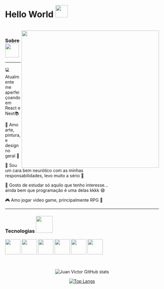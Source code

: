 <h1> 
  Hello World
  <img height = "40px" src = "https://user-images.githubusercontent.com/92947069/154322683-0f279722-2f17-458c-aa71-fa15b23dfb33.gif" > 
</h1> 

<br>

<img align = "right" width = "450px"  src = "https://user-images.githubusercontent.com/92947069/154335053-22a28e51-b6a5-4c86-97ff-a39511b37672.gif">

<h3>
  Sobre
  <img  height = "45px" src = "https://user-images.githubusercontent.com/92947069/154297359-5dce64e9-28cf-4ca7-a2ce-5214bd4f61f2.gif">
</h3>

<hr/>

  💻 Atualmente me aperfeiçoando em React e Next📚

  🥰 Amo arte, pintura, e design no geral 🤩

  😤 Sou um cara bem neurótico com as minhas <br> responsabilidades, levo muito a sério 🤯

  🤔 Gosto de estudar só aquilo que tenho interesse...<br> ainda bem que programação é uma delas kkkk 😅

  🎮 Amo jogar video game, principalmente RPG 💖

  
<hr/>

<h3> 
  Tecnologias 
  <img height = "55px" src = "https://user-images.githubusercontent.com/92947069/154326678-9cfb0fd3-7671-4c4f-98a1-640f7c27c714.gif" >
</h3>

<img  height = "50px" src="https://cdn.jsdelivr.net/gh/devicons/devicon/icons/html5/html5-original.svg" /> <img  height = "50px" src="https://cdn.jsdelivr.net/gh/devicons/devicon/icons/css3/css3-original.svg" /> <img  height = "50px" src="https://cdn.jsdelivr.net/gh/devicons/devicon/icons/javascript/javascript-original.svg" /> <img height = "50px" src="https://cdn.jsdelivr.net/gh/devicons/devicon/icons/typescript/typescript-original.svg" /> <img  height = "50px" src="https://cdn.jsdelivr.net/gh/devicons/devicon/icons/react/react-original.svg" /> <img  height = "50px" src="https://user-images.githubusercontent.com/92947069/165017613-f021ea8d-baf6-4265-816f-bd94be901d1c.png" />

<br>

<div align = "center">

![Juan Victor GitHub stats](https://github-readme-stats.vercel.app/api?username=juanvictorDev&show_icons=true&theme=tokyonight)

[![Top Langs](https://github-readme-stats.vercel.app/api/top-langs/?username=juanvictorDev&layout=compact&theme=tokyonight)](https://github.com/juanvictorDev/github-readme-stats)
</div>


